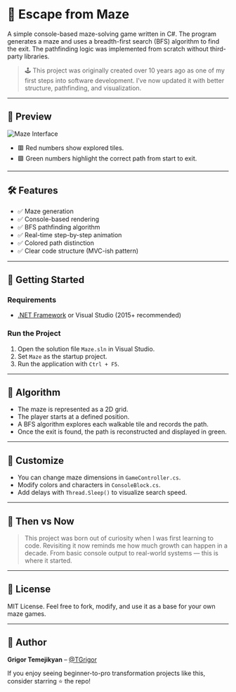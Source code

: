 # 🧩 Escape from Maze

A simple console-based maze-solving game written in C#. The program generates a maze and uses a breadth-first search (BFS) algorithm to find the exit. The pathfinding logic was implemented from scratch without third-party libraries.

> 🕹️ This project was originally created over 10 years ago as one of my first steps into software development. I’ve now updated it with better structure, pathfinding, and visualization.

---

## 📸 Preview
![Maze Interface](/Files/view.jpg)

- 🟥 Red numbers show explored tiles.
- 🟩 Green numbers highlight the correct path from start to exit.

---

## 🛠 Features

- ✅ Maze generation
- ✅ Console-based rendering
- ✅ BFS pathfinding algorithm
- ✅ Real-time step-by-step animation
- ✅ Colored path distinction
- ✅ Clear code structure (MVC-ish pattern)

---

## 🚀 Getting Started

### Requirements

- [.NET Framework](https://dotnet.microsoft.com/en-us/download/dotnet-framework) or Visual Studio (2015+ recommended)

### Run the Project

1. Open the solution file `Maze.sln` in Visual Studio.
2. Set `Maze` as the startup project.
3. Run the application with `Ctrl + F5`.

---

## 🧠 Algorithm

- The maze is represented as a 2D grid.
- The player starts at a defined position.
- A BFS algorithm explores each walkable tile and records the path.
- Once the exit is found, the path is reconstructed and displayed in green.

---

## 🎨 Customize

- You can change maze dimensions in `GameController.cs`.
- Modify colors and characters in `ConsoleBlock.cs`.
- Add delays with `Thread.Sleep()` to visualize search speed.

---

## 🤍 Then vs Now

> This project was born out of curiosity when I was first learning to code. Revisiting it now reminds me how much growth can happen in a decade. From basic console output to real-world systems — this is where it started.

---

## 📜 License

MIT License. Feel free to fork, modify, and use it as a base for your own maze games.

---

## 🙌 Author

**Grigor Temejikyan** – [@TGrigor](https://github.com/TGrigor)

If you enjoy seeing beginner-to-pro transformation projects like this, consider starring ⭐ the repo!

